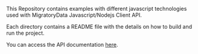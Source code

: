 This Repository contains examples with different javascript technologies used with MigratoryData Javascript/Nodejs Client API.

Each directory contains a README file with the details on how to build and run the project.

You can access the API documentation [here](https://migratorydata.com/docs/client-api/nodejs/).